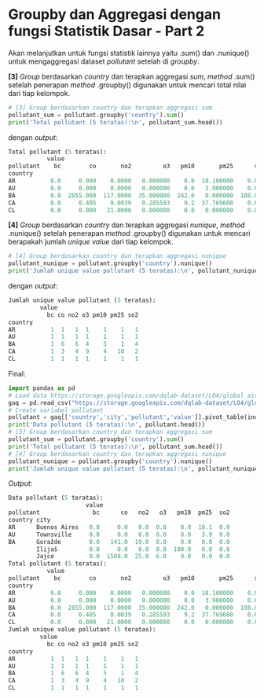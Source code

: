 # Groupby dan Aggregasi dengan fungsi Statistik Dasar - Part 2

Akan melanjutkan untuk fungsi statistik lainnya yaitu .sum() dan .nunique() untuk mengaggregasi dataset _pollutant_ setelah di _groupby_.

**[3]** _Group_ berdasarkan _country_ dan terapkan aggregasi _sum_, _method_ .sum() setelah penerapan _method_ .groupby() digunakan untuk mencari total nilai dari tiap kelompok.
```python
# [3] Group berdasarkan country dan terapkan aggregasi sum
pollutant_sum = pollutant.groupby('country').sum()
print('Total pollutant (5 teratas):\n', pollutant_sum.head())
```

dengan _output_:
```python
Total pollutant (5 teratas):
           value                                                          
pollutant    bc        co       no2         o3   pm10       pm25      so2
country                                                                  
AR          0.0     0.000    0.0000   0.000000    0.0  18.100000    0.000
AU          0.0     0.000    0.0000   0.000000    0.0   3.900000    0.000
BA          0.0  2855.000  117.0000  35.000000  242.0   0.000000  108.000
CA          0.0     0.405    0.0039   0.285593    9.2  37.769608    0.001
CL          0.0     0.000   21.0000   0.000000    0.0   0.000000    0.000
```

**[4]** _Group_ berdasarkan _country_ dan terapkan aggregasi _nunique_, _method_ .nunique() setelah penerapan _method_ .groupby() digunakan untuk mencari berapakah jumlah _unique value_ dari tiap kelompok.
```python
# [4] Group berdasarkan country dan terapkan aggregasi nunique
pollutant_nunique = pollutant.groupby('country').nunique()
print('Jumlah unique value pollutant (5 teratas):\n', pollutant_nunique.head())
```

dengan _output_:
```python
Jumlah unique value pollutant (5 teratas):
         value                        
           bc co no2 o3 pm10 pm25 so2
country                              
AR          1  1   1  1    1    1   1
AU          1  1   1  1    1    1   1
BA          1  6   6  4    5    1   4
CA          1  3   4  9    4   10   2
CL          1  1   1  1    1    1   1
```

Final:
```python
import pandas as pd
# Load data https://storage.googleapis.com/dqlab-dataset/LO4/global_air_quality_4000rows.csv
gaq = pd.read_csv("https://storage.googleapis.com/dqlab-dataset/LO4/global_air_quality_4000rows.csv")
# Create variabel pollutant 
pollutant = gaq[['country','city','pollutant','value']].pivot_table(index=['country','city'],columns='pollutant').fillna(0)
print('Data pollutant (5 teratas):\n', pollutant.head())
# [3] Group berdasarkan country dan terapkan aggregasi sum
pollutant_sum = pollutant.groupby('country').sum()
print('Total pollutant (5 teratas):\n', pollutant_sum.head())
# [4] Group berdasarkan country dan terapkan aggregasi nunique
pollutant_nunique = pollutant.groupby('country').nunique()
print('Jumlah unique value pollutant (5 teratas):\n', pollutant_nunique.head())
```

_Output_:
```python
Data pollutant (5 teratas):
                      value                                     
pollutant               bc      co   no2   o3   pm10  pm25  so2
country city                                                   
AR      Buenos Aires   0.0     0.0   0.0  0.0    0.0  18.1  0.0
AU      Townsville     0.0     0.0   0.0  0.0    0.0   3.9  0.0
BA      Goražde        0.0   141.0  19.0  8.0    0.0   0.0  0.0
        Ilijaš         0.0     0.0   0.0  0.0  100.0   0.0  0.0
        Jajce          0.0  1508.0  25.0  6.0    9.0   0.0  0.0
Total pollutant (5 teratas):
           value                                                          
pollutant    bc        co       no2         o3   pm10       pm25      so2
country                                                                  
AR          0.0     0.000    0.0000   0.000000    0.0  18.100000    0.000
AU          0.0     0.000    0.0000   0.000000    0.0   3.900000    0.000
BA          0.0  2855.000  117.0000  35.000000  242.0   0.000000  108.000
CA          0.0     0.405    0.0039   0.285593    9.2  37.769608    0.001
CL          0.0     0.000   21.0000   0.000000    0.0   0.000000    0.000
Jumlah unique value pollutant (5 teratas):
         value                        
           bc co no2 o3 pm10 pm25 so2
country                              
AR          1  1   1  1    1    1   1
AU          1  1   1  1    1    1   1
BA          1  6   6  4    5    1   4
CA          1  3   4  9    4   10   2
CL          1  1   1  1    1    1   1
```
